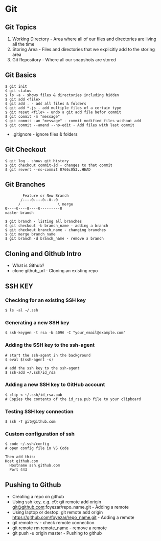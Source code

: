 # Git

## Git Topics
1. Working Directory - Area where all of our files and directories are living all the time
2. Storing Area - Files and directories that we explicitly add to the storing area
3. Git Repository - Where all our snapshots are stored

## Git Basics
```
$ git init
$ git status
$ ls -a - shows files & directories including hidden
$ git add <file>
$ git add . - add all files & folders
$ git add *.js - add multiple files of a certain type
$ git reset <file> - undo a git add file befor commit
$ git commit -m "message"
$ git commit -am "message" - commit modified files without add
$ git commit --amend --no-edit - Add files with last commit
```
* .gitignore - ignore files & folders

## Git Checkout
```
$ git log - shows git history
$ git checkout commit-id - changes to that commit
$ git revert --no-commit 0766c053..HEAD
```

## Git Branches
```
        Feature or New Branch
       /----0----0--0--0
      /                 \ merge
0----0----0----0---------0   
master branch
```
```
$ git branch - listing all branches
$ git checkout -b branch_name - adding a branch
$ git checkout branch_name - changing branches
$ git merge branch_name
$ git branch -d branch_name - remove a branch
```

## Cloning and Github Intro
* What is Github?
* clone github_url - Cloning an existing repo

## SSH KEY
### Checking for an existing SSH key
```
$ ls -al ~/.ssh
```
### Generating a new SSH key
```
$ ssh-keygen -t rsa -b 4096 -C "your_email@example.com"
```
### Adding the SSH key to the ssh-agent
```
# start the ssh-agent in the background
$ eval $(ssh-agent -s)

# add the ssh key to the ssh-agent
$ ssh-add ~/.ssh/id_rsa
```
### Adding a new SSH key to GitHub account
```
$ clip < ~/.ssh/id_rsa.pub
# Copies the contents of the id_rsa.pub file to your clipboard
```
### Testing SSH key connection
```
$ ssh -T git@github.com
```
### Custom configuration of ssh
```
$ code ~/.ssh/config
# open config file in VS Code

Then add this:
Host github.com
  Hostname ssh.github.com
  Port 443
```

## Pushing to Github
* Creating a repo on github
* Using ssh key, e.g. c9: git remote add origin git@github.com:foyezar/repo_name.git - Adding a remote 
* Using laptop or destop: git remote add origin https://github.com/foyezar/repo_name.git - Adding a remote
* git remote -v - check remote connection
* git remote rm remote_name - remove a remote
* git push -u origin master - Pushing to github
